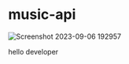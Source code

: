# music-api
![Screenshot 2023-09-06 192957](https://github.com/Nitinsharma100/music-api/assets/144245813/d4b81327-3265-44b7-977f-78d0bcf3e8e7)

hello developer